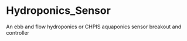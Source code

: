 Hydroponics_Sensor
==================

An ebb and flow hydroponics or CHPIS aquaponics sensor breakout and controller 
